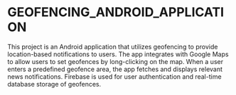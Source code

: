 # GEOFENCING_ANDROID_APPLICATION
This project is an Android application that utilizes geofencing to provide location-based notifications to users. The app integrates with Google Maps to allow users to set geofences by long-clicking on the map. When a user enters a predefined geofence area, the app fetches and displays relevant news notifications. Firebase is used for user authentication and real-time database storage of geofences.
